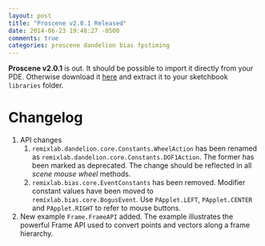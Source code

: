 ```yaml
---
layout: post
title: "Proscene v2.0.1 Released"
date: 2014-06-23 19:48:27 -0500
comments: true
categories: proscene dandelion bias fpstiming
---
```


**Proscene v2.0.1** is out. It should be possible to import it directly from your PDE. Otherwise download it [here](https://github.com/remixlab/proscene/releases/download/v-2.0.1/proscene-2.0.1.zip) 
and extract it to your sketchbook `libraries` folder.

# Changelog

1. API changes
   1. `remixlab.dandelion.core.Constants.WheelAction` has been renamed as `remixlab.dandelion.core.Constants.DOF1Action`. The former has been marked as deprecated. The change should be reflected in all _scene mouse wheel_ methods.
   2. `remixlab.bias.core.EventConstants` has been removed. Modifier constant values have been moved to `remixlab.bias.core.BogusEvent`. Use `PApplet.LEFT`, `PApplet.CENTER` and `PApplet.RIGHT` to refer to mouse buttons.
2. New example `Frame.FrameAPI` added. The example illustrates the powerful Frame API used to convert points and vectors along a frame hierarchy.
